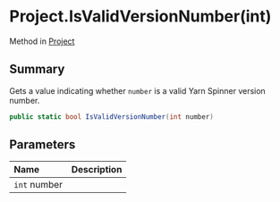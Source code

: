 # Project.IsValidVersionNumber(int)

Method in [Project](/docs/api/csharp/yarn.compiler.project.md)

## Summary


Gets a value indicating whether  `number`  is a valid
Yarn Spinner version number.


```csharp
public static bool IsValidVersionNumber(int number)
```

## Parameters

|Name|Description|
|:---|:---|
|`int` number||

